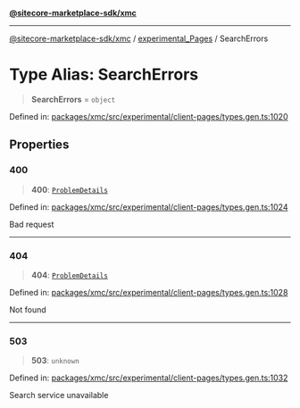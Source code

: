 [**@sitecore-marketplace-sdk/xmc**](../../../../README.md)

***

[@sitecore-marketplace-sdk/xmc](../../../../README.md) / [experimental\_Pages](../README.md) / SearchErrors

# Type Alias: SearchErrors

> **SearchErrors** = `object`

Defined in: [packages/xmc/src/experimental/client-pages/types.gen.ts:1020](https://github.com/Sitecore/marketplace-sdk/blob/main/packages/xmc/src/experimental/client-pages/types.gen.ts#L1020)

## Properties

### 400

> **400**: [`ProblemDetails`](ProblemDetails.md)

Defined in: [packages/xmc/src/experimental/client-pages/types.gen.ts:1024](https://github.com/Sitecore/marketplace-sdk/blob/main/packages/xmc/src/experimental/client-pages/types.gen.ts#L1024)

Bad request

***

### 404

> **404**: [`ProblemDetails`](ProblemDetails.md)

Defined in: [packages/xmc/src/experimental/client-pages/types.gen.ts:1028](https://github.com/Sitecore/marketplace-sdk/blob/main/packages/xmc/src/experimental/client-pages/types.gen.ts#L1028)

Not found

***

### 503

> **503**: `unknown`

Defined in: [packages/xmc/src/experimental/client-pages/types.gen.ts:1032](https://github.com/Sitecore/marketplace-sdk/blob/main/packages/xmc/src/experimental/client-pages/types.gen.ts#L1032)

Search service unavailable
